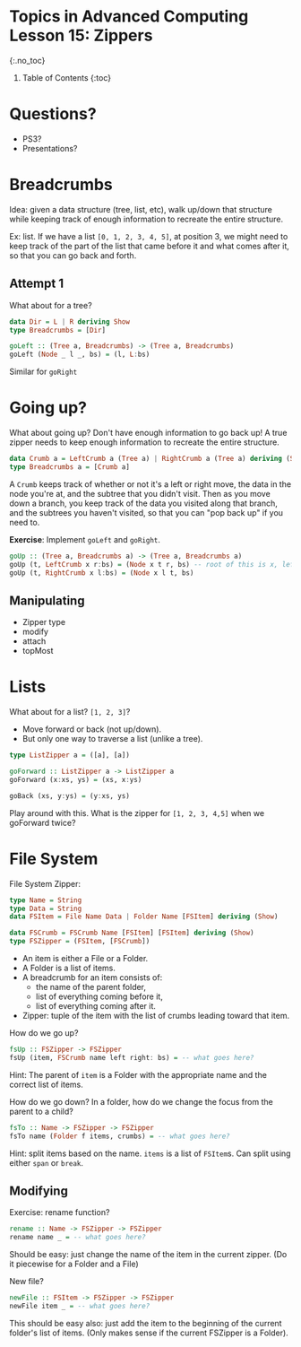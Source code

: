 # Topics in Advanced Computing Lesson 15: Zippers
{:.no_toc}

1. Table of Contents
{:toc}

# Questions?

* PS3?
* Presentations?

# Breadcrumbs

Idea: given a data structure (tree, list, etc), walk up/down that structure while keeping track of enough information to recreate the entire structure.

Ex: list. If we have a list `[0, 1, 2, 3, 4, 5]`, at position 3, we might need to keep track of the part of the list that came before it and what comes after it, so that you can go back and forth.

## Attempt 1

What about for a tree?

```haskell
data Dir = L | R deriving Show
type Breadcrumbs = [Dir]

goLeft :: (Tree a, Breadcrumbs) -> (Tree a, Breadcrumbs)
goLeft (Node _ l _, bs) = (l, L:bs)
```

Similar for `goRight`

# Going up?

What about going up? Don't have enough information to go back up! A true zipper needs to keep enough information to recreate the entire structure.

```haskell
data Crumb a = LeftCrumb a (Tree a) | RightCrumb a (Tree a) deriving (Show)
type Breadcrumbs a = [Crumb a]
```

A `Crumb` keeps track of whether or not it's a left or right move, the data in the node you're at, and the subtree that you didn't visit. Then as you move down a branch, you keep track of the data you visited along that branch, and the subtrees you haven't visited, so that you can "pop back up" if you need to.

**Exercise**: Implement `goLeft` and `goRight`.

```haskell
goUp :: (Tree a, Breadcrumbs a) -> (Tree a, Breadcrumbs a)
goUp (t, LeftCrumb x r:bs) = (Node x t r, bs) -- root of this is x, left is t, right is r
goUp (t, RightCrumb x l:bs) = (Node x l t, bs)
```

## Manipulating

* Zipper type
* modify
* attach
* topMost

# Lists

What about for a list? `[1, 2, 3]`?

* Move forward or back (not up/down).
* But only one way to traverse a list (unlike a tree).

```haskell
type ListZipper a = ([a], [a])

goForward :: ListZipper a -> ListZipper a
goForward (x:xs, ys) = (xs, x:ys)

goBack (xs, y:ys) = (y:xs, ys)
```

Play around with this. What is the zipper for `[1, 2, 3, 4,5]` when we goForward twice?

# File System

File System Zipper:

```haskell
type Name = String
type Data = String
data FSItem = File Name Data | Folder Name [FSItem] deriving (Show)

data FSCrumb = FSCrumb Name [FSItem] [FSItem] deriving (Show)
type FSZipper = (FSItem, [FSCrumb])
```

* An item is either a File or a Folder. 
* A Folder is a list of items.
* A breadcrumb for an item consists of:
  * the name of the parent folder, 
  * list of everything coming before it, 
  * list of everything coming after it.
* Zipper: tuple of the item with the list of crumbs leading toward that item.

How do we go up?

```haskell
fsUp :: FSZipper -> FSZipper
fsUp (item, FSCrumb name left right: bs) = -- what goes here?
```

Hint: The parent of `item` is a Folder with the appropriate name and the correct list of items.

How do we go down? In a folder, how do we change the focus from the parent to a child?

```haskell
fsTo :: Name -> FSZipper -> FSZipper
fsTo name (Folder f items, crumbs) = -- what goes here?
```

Hint: split items based on the name. `items` is a list of `FSItem`s. Can split using either `span` or `break`.

## Modifying

Exercise: rename function?

```haskell
rename :: Name -> FSZipper -> FSZipper
rename name _ = -- what goes here?
```

Should be easy: just change the name of the item in the current zipper. (Do it piecewise for a Folder and a File)

New file?

```haskell
newFile :: FSItem -> FSZipper -> FSZipper
newFile item _ = -- what goes here?
```

This should be easy also: just add the item to the beginning of the current folder's list of items. (Only makes sense if the current FSZipper is a Folder).
